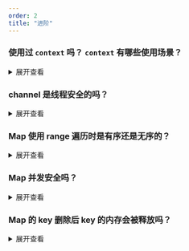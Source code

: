 ```yaml
---
order: 2
title: "进阶"
---
```


### 使用过 `context` 吗？ `context` 有哪些使用场景？

<details>
<summary>展开查看</summary>

| 场景     | 介绍                                                            |
| -------- | --------------------------------------------------------------- |
| 超时处理 | 通过使用 `context` 可以方便地设置超时时间，在超时后自动终止协程 |
| 终止协程 | 通过使用 `cancel()` 方法，协程可以很方便地终止                  |
| 传递数据 | 我们可以将数据写入 `context`, 在不同协程间传递数据              |


</details>

### channel 是线程安全的吗？

<details>
<summary>展开查看</summary>

`channel` 是线程安全的，原因是 channel 内部实现了锁的机制，

</details>

### Map 使用 range 遍历时是有序还是无序的？

<details>
<summary>展开查看</summary>

**无序的**

Map 在内部使用哈希算法放置元素，在自动扩容时又会重新计算哈希值，因此元素的地址会不断变化，官方为了避免用户认为 Map 元素排列是有序的，直接采用随机顺序返回，所以遍历是无序的。

</details>

### Map 并发安全吗？

<details>
<summary>展开查看</summary>

**Map不能保证并发安全**

要保证并发安全，使用以下方式：

- 手动加读写锁
- 使用 `sync.Map`

</details>

### Map 的 key 删除后 key 的内存会被释放吗？

<details>
<summary>展开查看</summary>

若 map 的 value 为 

- **值类型** (`int` `uint` `float32` `string` `struct{}`...), 则 key 被删除后 value 不会被内存回收
- **引用类型** (`map` `slices` `chan` ...), 则 key 被删除后 value 会被内存回收

> 如果我们想强制回收，如何操作？

- 将 map 设置为 nil
- 将 map 需要保留的值放置到一个新的 map 并赋值给当前的 map

::: tip 会员专属
[代码实战解析](https://articles.zsxq.com/id_4w1a11i6xrw0.html)
:::

</details>
